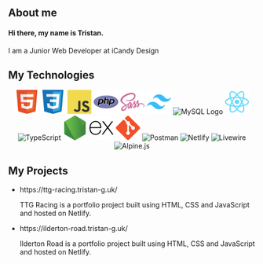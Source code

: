 <h2>About me</h2>
<h4>Hi there, my name is Tristan.</h4>
<p>I am a Junior Web Developer at iCandy Design</p>
<h2>My Technologies</h2>
<p align="center">
<img src="https://raw.githubusercontent.com/devicons/devicon/master/icons/html5/html5-original.svg" alt="HTML5" height="50" width="50"/>
<img src="https://raw.githubusercontent.com/devicons/devicon/master/icons/css3/css3-original.svg" alt="CSS3" height="50" width="50"/>
<img src="https://raw.githubusercontent.com/devicons/devicon/master/icons/javascript/javascript-original.svg" alt="JavaScript" height="50" width="50"/>
<img src="https://raw.githubusercontent.com/devicons/devicon/master/icons/php/php-original.svg" alt="PHP" height="50" width="50"/>
<img src="https://raw.githubusercontent.com/devicons/devicon/master/icons/sass/sass-original.svg" alt="SCSS" height="50" width="50"/>
<img src="https://raw.githubusercontent.com/devicons/devicon/master/icons/tailwindcss/tailwindcss-original.svg" alt="Tailwind CSS" height="50" width="50"/>        <img src="https://cdn.jsdelivr.net/gh/devicons/devicon/icons/mysql/mysql-original.svg" alt="MySQL Logo" style="height: 50px; width: 50px;">
<img src="https://raw.githubusercontent.com/devicons/devicon/master/icons/react/react-original.svg" alt="React.js" height="50" width="50"/>
<img src="https://cdn.jsdelivr.net/gh/devicons/devicon/icons/typescript/typescript-original.svg" alt="TypeScript" height="50" width="50"/>
<img src="https://raw.githubusercontent.com/devicons/devicon/master/icons/nodejs/nodejs-original.svg" alt="Node.js" height="50" width="50"/>
<img src="https://raw.githubusercontent.com/devicons/devicon/master/icons/express/express-original.svg" alt="Express.js" height="50" width="50"/>
<img src="https://raw.githubusercontent.com/devicons/devicon/master/icons/git/git-original.svg" alt="Git" height="50" width="50"/>
<img src="https://cdn.jsdelivr.net/gh/devicons/devicon/icons/postman/postman-original.svg" alt="Postman" height="50" width="50"/>
<img src="https://cdn.jsdelivr.net/gh/devicons/devicon/icons/netlify/netlify-original.svg" alt="Netlify" height="50" width="50"/>
<img src="https://cdn.jsdelivr.net/gh/devicons/devicon/icons/livewire/livewire-original.svg" alt="Livewire" height="50" width="50"/>
<img src="https://cdn.jsdelivr.net/gh/devicons/devicon/icons/alpinejs/alpinejs-original.svg" alt="Alpine.js" height="50" width="50"/>


</p>
 <h2>My Projects</h2>
 <ul>
    <li><a href="https://ttg-racing.tristan-g.uk/" target="_blank"></a>https://ttg-racing.tristan-g.uk/</li>
  <p>TTG Racing is a portfolio project built using HTML, CSS and JavaScript and hosted on Netlify.</p>
   <li><a href="https://ilderton-road.tristan-g.uk" target="_blank"></a>https://ilderton-road.tristan-g.uk/</li>
  <p>Ilderton Road is a portfolio project built using HTML, CSS and JavaScript and hosted on Netlify.</p>
 </ul>
 
